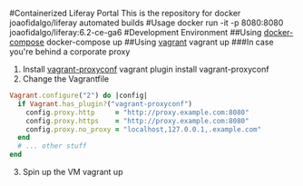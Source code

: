 #Containerized Liferay Portal
This is the repository for docker joaofidalgo/liferay automated builds
#Usage
docker run -it -p 8080:8080 joaofidalgo/liferay:6.2-ce-ga6
#Development Environment
##Using [docker-compose](https://www.docker.com/docker-compose/ "docker-compose")
docker-compose up
##Using [vagrant](https://www.vagrantup.com "vagrant")
vagrant up
###In case you're behind a corporate proxy
1. Install [vagrant-proxyconf](http://tmatilai.github.io/vagrant-proxyconf/ "vagrant-proxyconf")
 vagrant plugin install vagrant-proxyconf
2. Change the Vagrantfile
 ```ruby
 Vagrant.configure("2") do |config|
   if Vagrant.has_plugin?("vagrant-proxyconf")
     config.proxy.http     = "http://proxy.example.com:8080"
     config.proxy.https    = "http://proxy.example.com:8080"
     config.proxy.no_proxy = "localhost,127.0.0.1,.example.com"
   end
   # ... other stuff
 end
 ```
3. Spin up the VM
 vagrant up